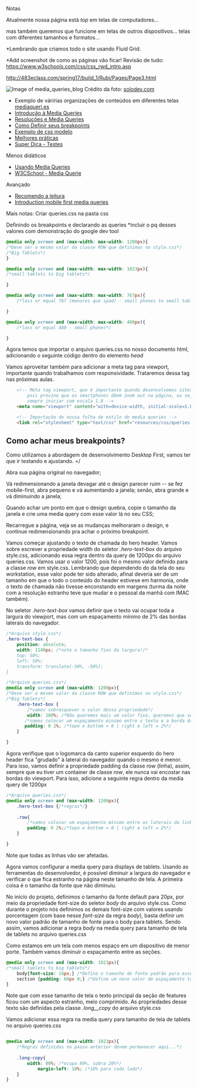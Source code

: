 Notas

Atualmente nossa página está _top_ em telas de computadores...

mas também queremos que funcione em telas de outros dispositivos... telas com diferentes tamanhos e formatos...

*Lembrando que criamos todo o site usando Fluid Grid.

*Add screenshot de como as páginas vão ficar!
Revisão de tudo: 
https://www.w3schools.com/css/css_rwd_intro.asp

http://483eclass.com/spring17/build_1/Rubi/Pages/Page3.html




![Image of media_queries_blog](https://github.com/romuloreis/DWDM/blob/master/assets/media-queries-blog.jpg)
Crédito da foto: [solodev.com](https://www.solodev.com/core/fileparse.php/131/urlt/media-queries-blog.jpg)

 - Exemplo de váririas organizações de conteúdos em diferentes telas [mediaqueri.es](https://mediaqueri.es/)
 - [Introdução à Media Queries](https://tableless.com.br/introducao-sobre-media-queries/)
 - [Resoluções e Media Queries](https://www.chiefofdesign.com.br/media-queries-css-introducao-a-diferentes-resolucoes-de-tela/)
 - [Como Definir seus breakpoints](http://gs.statcounter.com/#desktop+mobile+tablet-resolution-ww-monthly-201608-201610-bar)
 - [Exemplo de css modelo](https://www.onlinedesignteacher.com/2015/01/css3-media-queries-for-responsive_81.html)
 - [Melhores práticas](https://www.solodev.com/blog/web-design/media-queries-and-mobile-css-best-practices.stml)
 - [Super Dica - Testes](https://codepen.io/ericrasch/pen/HzoEx)

Menos didáticos
 - [Usando Media Queries](https://developer.mozilla.org/pt-BR/docs/Web/Guide/CSS/CSS_Media_queries)
 - [W3CSchool - Media Querie](https://www.w3schools.com/css/css_rwd_mediaqueries.asp)
 
 Avançado
- [Recomendo a leitura](http://bradfrost.com/blog/post/7-habits-of-highly-effective-media-queries/)
- [Introduction mobile first media queries](https://www.sitepoint.com/introduction-mobile-first-media-queries/)






Mais notas:
Criar queries.css na pasta css

Definindo os breakpoints e declarando as queries
*incluir o pq desses valores com demonstração do google dev tool

```css
@media only screen and (max-width: max-width: 1200px){
/*Deve ser o mesmo valor da classe ROW que definimos no style.css*/
/*Big Tablets*/
}

@media only screen and (max-width: max-width: 1023px){
/*small tablets to big tablets*/

}

@media only screen and (max-width: max-width: 767px){
	/*lass or equal 767 (menores que ipad) - small phones to small tablets (from 481px to 767px)*/

}

@media only screen and (max-width: max-width: 480px){
	/*lass or equal 480 - small phones*/

}

```

Agora temos que importar o arquivo queries.css no nosso documento html, adicionando o seguinte código dentro do elemento _head_

Vamos aproveitar também para adicionar a meta tag para viewport, importante quando trabalhamos com responsividade. Trataremos dessa tag nas próximas aulas.

```html
    <!-- Meta tag viewport, que é importante quando desenvolvemos sites responsivos, 
        pois previne que os smartphones dêem zoom out na página, ou seja, 
        sempre iniciar com escala 1.0 --> 
    <meta name="viewport" content="with=device-width, initial-scale=1.0">

    <!-- Importação do nossa folha de estilo de media queries -->
    <link rel="stylesheet" type="text/css" href="resources/css/queries.css">

```


## Como achar meus breakpoints?
Como utilizamos a abordagem de desenvolvimento Desktop First, vamos ter que ir testando e ajustando. =/

Abra sua página original no navegador;

Vá redimensionando a janela devagar até o design parecer ruim -- se fez mobile-first, abra pequeno e vá aumentando a janela; senão, abra grande e vá diminuindo a janela;

Quando achar um ponto em que o design quebra, copie o tamanho da janela e crie uma media query com esse valor lá no seu CSS;

Recarregue a página, veja se as mudanças melhoraram o design, e continue redimensionando pra achar o próximo breakpoint.

Vamos começar ajustando o texto de chamada do hero header. Vamos sobre escrever a propriedade width do seletor _.hero-text-box_ do arquivo style.css, adicionando essa regra dentro da query de 1200px do arquivo queries.css. Vamos usar o valor 1200, pois foi o mesmo valor definido para a classe _row_ em style.css. Lembrando que dependendo do da tela do seu workstation, esse valor pode ter sido alterado, afinal deveria ser de um tamanho em que o todo o conteúdo do header estivese em harmonia, onde o texto de chamada não tivesse enconstando em margens (turma da noite com a resolução estranho teve que mudar e o pessoal da manhã com IMAC também). 

No seletor _.hero-text-box_ vamos definir que o texto vai ocupar toda a largura do viewport, mas com um espaçamento mínimo de 2% das bordas laterais do navegador.

```css
/*Arquivo style.css*/
.hero-text-box {
    position: absolute;
    width: 1140px; /*note o tamanho fixo da largura!/*
    top: 50%;
    left: 50%;
    transform: translate(-50%, -50%);
}
```

```css
/*Arquivo queries.css*/
@media only screen and (max-width: 1200px){
/*Deve ser o mesmo valor da classe ROW que definimos no style.css*/
/*Big Tablets*/
	.hero-text-box {
		/*vamos sobresquever o valor dessa propriedade*/
	    width: 100%; /*Não queremos mais um valor fixo, queremos que seja 100% da largura da linha (_row_) definido anteriormente*/
	   /*vamos colocar um espaçamento minimo entre o texto e a borda do navegador*/
	   padding: 0 2%; /*topo e bottom = 0 | right e left = 2%*/
	}

}
```

Agora verifique que o logomarca da canto superior esquerdo do hero header fica "grudado" à lateral do navegador quando o mesmo é menor.
Para isso, vamos definir a propriedade padding da classe _row_ (linha), assim, sempre que eu tiver um container de classe _row_, ele nunca vai encostar nas bordas do viewport. Para isso, adicione a seguinte regra dentro da media query de 1200px 


```css
/*Arquivo queries.css*/
@media only screen and (max-width: 1200px){
	.hero-text-box {/*regras*/}
	
	.row{
		/*vamos colocar um espaçamento mínimo entre as laterais da linha (row) e a borda do navegador*/
		padding: 0 2%;/*topo e bottom = 0 | right e left = 2%*/
	}

}
```

Note que todas as linhas vão ser afetadas.

Agora vamos configurar a media query para displays de tablets. Usando as ferramentas do desenvolvedor, é possível diminuir a largura do navegador e verificar o que fica estranho na página neste tamanho de tela. A primeira coisa é o tamanho da fonte que não diminuiu. 

No inicío do projeto, definimos o tamanho da fonte default para 20px, por meio da propriedade font-size do seletor _body_ do arquivo style.css. Como durante o projeto nós definimos os demais font-size com valores usando porcentagem (com base nesse _font-size_ da regra _body_), basta definir um novo valor padrão de tamanho de fonte para o body para tablets. Sendo assim, vamos adicionar a regra _body_ na media query para tamanho de tela de tablets no arquivo queries.css

Como estamos em um tela com menos espaço em um dispositivo de menor porte. Também vamos diminuir o espaçamento entre as seções.

```css
@media only screen and (max-width: 1023px){
/*small tablets to big tablets*/
	body{font-size: 18px;} /*Define o tamanho de fonte padrão para esse tamanho de tela*/
	section {padding: 60px 0;} /*Define um novo valor de espaçamento top e bottom entre as seções para esse tamanho de tela*/
}
```

Note que com esse tamanho de tela o texto principal da seção de features ficou com um aspecto estranho, meio comprimido. As propriedades desse texto são definidas pela classe _.long__copy_ do arquivo style.css

Vamos adicionar essa regra na media query para tamanho de tela de tablets no arquivo queries.css

```css

@media only screen and (max-width: 1023px){
	/*Regras definidas no passo anterior devem permanecer aqui...*/
	
	.long-copy{
		width: 80%; /*ocupa 80%, sobra 20%*/
    		margin-left: 10%; /*10% para cada lado*/
	}
}
```
